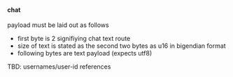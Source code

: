 #### chat

payload must be laid out as follows
    
- first byte is 2 signifiying chat text route
- size of text is stated as the second two bytes as u16 in bigendian format
- following bytes are text payload (expects utf8)

TBD: usernames/user-id references
